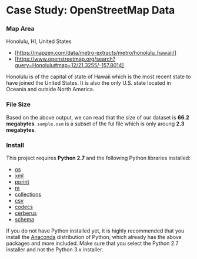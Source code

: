 # Case Study: OpenStreetMap Data

### Map Area
Honolulu, HI, United States
- [https://mapzen.com/data/metro-extracts/metro/honolulu_hawaii/]
- [https://www.openstreetmap.org/search?query=Honolulu#map=12/21.3255/-157.8014]

Honolulu is of the capital of state of Hawaii which is the most recent state to have joined the United States. It is also the only U.S. state located in Oceania and outside North America.

### File Size
Based on the above output, we can read that the size of our dataset is **66.2 megabytes**. `sample.osm` is a subset of the ful file which is only aroung **2.3 megabytes**.

### Install

This project requires **Python 2.7** and the following Python libraries installed:

- [os](https://docs.python.org/2/library/os.html)
- [xml](https://docs.python.org/2/library/xml.html)
- [pprint](https://docs.python.org/2/library/pprint.html)
- [re](https://docs.python.org/2/library/re.html)
- [collections](https://docs.python.org/2/library/collections.html)
- [csv](https://docs.python.org/2/library/csv.html)
- [codecs](https://docs.python.org/2/library/codecs.html)
- [cerberus](docs.python-cerberus.org/)
- [schema](https://github.com/whuang67/Udacity-ML/blob/master/Data_Wrangling/schema.py)

If you do not have Python installed yet, it is highly recommended that you install the [Anaconda](http://continuum.io/downloads) distribution of Python, which already has the above packages and more included. Make sure that you select the Python 2.7 installer and not the Python 3.x installer.
